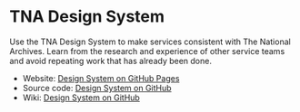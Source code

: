 # TNA Design System

Use the TNA Design System to make services consistent with The National Archives. Learn from the research and experience of other service teams and avoid repeating work that has already been done.

- Website: [Design System on GitHub Pages](https://nationalarchives.github.io/design-system/)
- Source code: [Design System on GitHub](https://github.com/nationalarchives/design-system)
- Wiki: [Design System on GitHub](https://github.com/nationalarchives/design-system/wiki)
